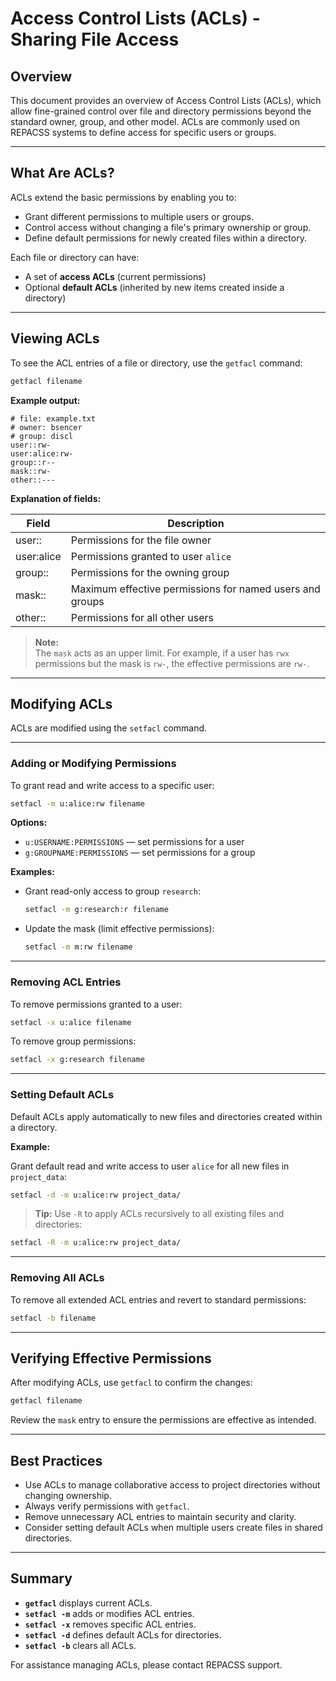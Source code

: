 # Access Control Lists (ACLs) - Sharing File Access

## Overview

This document provides an overview of Access Control Lists (ACLs), which allow fine-grained control over file and directory permissions beyond the standard owner, group, and other model. ACLs are commonly used on REPACSS systems to define access for specific users or groups.

---

## What Are ACLs?

ACLs extend the basic permissions by enabling you to:

- Grant different permissions to multiple users or groups.
- Control access without changing a file's primary ownership or group.
- Define default permissions for newly created files within a directory.

Each file or directory can have:

- A set of **access ACLs** (current permissions)
- Optional **default ACLs** (inherited by new items created inside a directory)

---

## Viewing ACLs

To see the ACL entries of a file or directory, use the `getfacl` command:

```bash
getfacl filename
```

**Example output:**

```
# file: example.txt
# owner: bsencer
# group: discl
user::rw-
user:alice:rw-
group::r--
mask::rw-
other::---
```

**Explanation of fields:**

| Field        | Description                                                |
|--------------|------------------------------------------------------------|
| user::       | Permissions for the file owner                            |
| user:alice   | Permissions granted to user `alice`                       |
| group::      | Permissions for the owning group                          |
| mask::       | Maximum effective permissions for named users and groups  |
| other::      | Permissions for all other users                           |

> **Note:**  
> The `mask` acts as an upper limit. For example, if a user has `rwx` permissions but the mask is `rw-`, the effective permissions are `rw-`.

---

## Modifying ACLs

ACLs are modified using the `setfacl` command.

---

### Adding or Modifying Permissions

To grant read and write access to a specific user:

```bash
setfacl -m u:alice:rw filename
```

**Options:**

- `u:USERNAME:PERMISSIONS` — set permissions for a user
- `g:GROUPNAME:PERMISSIONS` — set permissions for a group

**Examples:**

- Grant read-only access to group `research`:

  ```bash
  setfacl -m g:research:r filename
  ```

- Update the mask (limit effective permissions):

  ```bash
  setfacl -m m:rw filename
  ```

---

### Removing ACL Entries

To remove permissions granted to a user:

```bash
setfacl -x u:alice filename
```

To remove group permissions:

```bash
setfacl -x g:research filename
```

---

### Setting Default ACLs

Default ACLs apply automatically to new files and directories created within a directory.

**Example:**

Grant default read and write access to user `alice` for all new files in `project_data`:

```bash
setfacl -d -m u:alice:rw project_data/
```

> **Tip:** Use `-R` to apply ACLs recursively to all existing files and directories:

```bash
setfacl -R -m u:alice:rw project_data/
```

---

### Removing All ACLs

To remove all extended ACL entries and revert to standard permissions:

```bash
setfacl -b filename
```

---

## Verifying Effective Permissions

After modifying ACLs, use `getfacl` to confirm the changes:

```bash
getfacl filename
```

Review the `mask` entry to ensure the permissions are effective as intended.

---

## Best Practices

- Use ACLs to manage collaborative access to project directories without changing ownership.
- Always verify permissions with `getfacl`.
- Remove unnecessary ACL entries to maintain security and clarity.
- Consider setting default ACLs when multiple users create files in shared directories.

---

## Summary

- **`getfacl`** displays current ACLs.
- **`setfacl -m`** adds or modifies ACL entries.
- **`setfacl -x`** removes specific ACL entries.
- **`setfacl -d`** defines default ACLs for directories.
- **`setfacl -b`** clears all ACLs.

For assistance managing ACLs, please contact REPACSS support.
